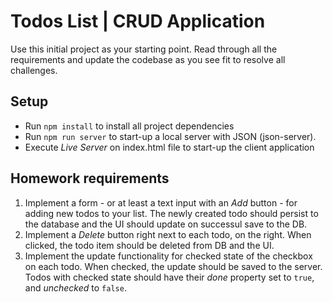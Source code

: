 # Todos List | CRUD Application

Use this initial project as your starting point. Read through all the requirements and update the codebase as you see fit to resolve all challenges.

## Setup

-   Run `npm install` to install all project dependencies
-   Run `npm run server` to start-up a local server with JSON (json-server).
-   Execute _Live Server_ on index.html file to start-up the client application

## Homework requirements

1. Implement a form - or at least a text input with an _Add_ button - for adding new todos to your list. The newly created todo should persist to the database and the UI should update on successul save to the DB.
2. Implement a _Delete_ button right next to each todo, on the right. When clicked, the todo item should be deleted from DB and the UI.
3. Implement the update functionality for checked state of the checkbox on each todo. When checked, the update should be saved to the server. Todos with checked state should have their _done_ property set to `true`, and _unchecked_ to `false`.
